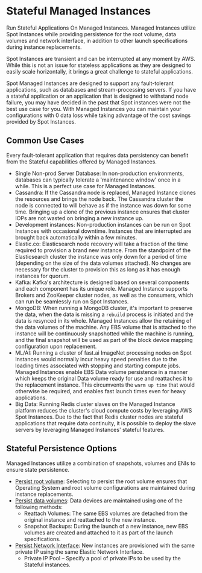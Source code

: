 # Stateful Managed Instances

Run Stateful Applications On Managed Instances. Managed Instances utilize Spot Instances while providing persistence for the root volume, data volumes and network interface, in addition to other launch specifications during instance replacements.

Spot Instances are transient and can be interrupted at any moment by AWS. While this is not an issue for stateless applications as they are designed to easily scale horizontally, it brings a great challenge to stateful applications.

Spot Managed Instances are designed to support any fault-tolerant applications, such as databases and stream-processing servers. If you have a stateful application or an application that is designed to withstand node failure, you may have decided in the past that Spot instances were not the best use case for you. With Managed Instances you can maintain your configurations with 0 data loss while taking advantage of the cost savings provided by Spot Instances.

## Common Use Cases

Every fault-tolerant application that requires data persistency can benefit from the Stateful capabilities offered by Managed Instances.

- Single Non-prod Server Database: In non-production environments, databases can typically tolerate a 'maintenance window' once in a while. This is a perfect use case for Managed Instances.
- Cassandra: If the Cassandra node is replaced, Managed Instance clones the resources and brings the node back. The Cassandra cluster the node is connected to will behave as if the instance was down for some time. Bringing up a clone of the previous instance ensures that cluster IOPs are not wasted on bringing a new instance up.
- Development instances: Non-production instances can be run on Spot Instances with occasional downtime. Instances that are interrupted are brought back automatically within a few minutes.
- Elastic.co: Elasticsearch node recovery will take a fraction of the time required to provision a brand new instance. From the standpoint of the Elasticsearch cluster the instance was only down for a period of time (depending on the size of the data volumes attached). No changes are necessary for the cluster to provision this as long as it has enough instances for quorum.
- Kafka: Kafka's architecture is designed based on several components and each component has its unique role. Managed Instance supports Brokers and ZooKeeper cluster nodes, as well as the consumers, which can run be seamlessly run on Spot Instances.
- MongoDB: When running a MongoDB cluster, it's important to preserve the data, when the data is missing a `rebuild` process is initiated and the data is resynced in its whole. Managed Instances allow the retaining of the data volumes of the machine. Any EBS volume that is attached to the instance will be continuously snapshotted while the machine is running, and the final snapshot will be used as part of the block device mapping configuration upon replacement.
- ML/AI: Running a cluster of fast.ai ImageNet processing nodes on Spot Instances would normally incur heavy speed penalties due to the loading times associated with stopping and starting compute jobs. Managed Instances enable EBS Data volume persistence in a manner which keeps the original Data volume ready for use and reattaches it to the replacement instance. This circumvents the `warm up time` that would otherwise be required, and enables fast launch times even for heavy applications.
- Big Data: Running Redis cluster slaves on the Managed Instance platform reduces the cluster's cloud compute costs by leveraging AWS Spot Instances. Due to the fact that Redis cluster nodes are stateful applications that require data continuity, it is possible to deploy the slave servers by leveraging Managed Instances' stateful features.

## Stateful Persistence Options

Managed Instances utilize a combination of snapshots, volumes and ENIs to ensure state persistence.

- [Persist root volume](managed-instance/features/root-volume-persistence.md): Selecting to persist the root volume ensures that Operating System and root volume configurations are maintained during instance replacements.
- [Persist data volumes](managed-instance/features/data-volume-persistence.md): Data devices are maintained using one of the following methods:
  - Reattach Volumes: The same EBS volumes are detached from the original instance and reattached to the new instance.
  - Snapshot Backups: During the launch of a new instance, new EBS volumes are created and attached to it as part of the launch specifications.
- [Persist Network Interface](managed-instance/features/network-persistence.md): New instances are provisioned with the same private IP using the same Elastic Network Interface.
  - Private IP Pool – Specify a pool of private IPs to be used by the Stateful instances.
